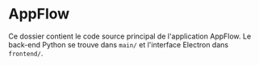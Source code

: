 # AppFlow

Ce dossier contient le code source principal de l'application AppFlow. Le back-end Python se trouve dans `main/` et l'interface Electron dans `frontend/`.
